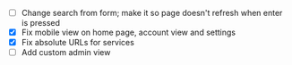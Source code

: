 - [ ] Change search from form; make it so page doesn't refresh when enter is pressed
- [x] Fix mobile view on home page, account view and settings
- [x] Fix absolute URLs for services
- [ ] Add custom admin view

